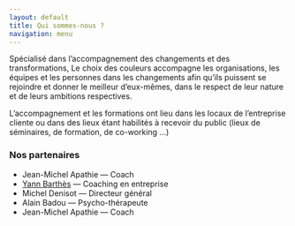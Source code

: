 ```yaml
---
layout: default
title: Qui sommes-nous ?
navigation: menu
---
```


Spécialisé dans l’accompagnement des changements et des transformations, Le choix des couleurs accompagne les organisations, les équipes et les personnes dans les changements afin qu’ils puissent se rejoindre et donner le meilleur d’eux-mêmes, dans le respect de leur nature et de leurs ambitions respectives.

L’accompagnement et les formations ont lieu dans les locaux de l’entreprise cliente ou dans des lieux étant habilités à recevoir du public (lieux de séminaires, de formation, de co-working …)

### Nos partenaires
- Jean-Michel Apathie — Coach
- [Yann Barthès](http://lechoixdescouleurs.fr) — Coaching en entreprise
- Michel Denisot — Directeur général
- Alain Badou — Psycho-thérapeute
- Jean-Michel Apathie — Coach
